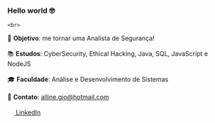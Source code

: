 ### Hello world 🤓

    <br>
  🚀 <strong>Objetivo</strong>:  me tornar uma Analista de Segurança!
    <br><br>
  📚 <strong>Estudos</strong>: CyberSecurity, Ethical Hacking, Java, SQL, JavaScript e NodeJS
    <br><br>
  🎓 <strong>Faculdade</strong>: Análise e Desenvolvimento de Sistemas
    <br><br>
  📮 <strong>Contato</strong>:  alline.gio@hotmail.com
  <br><br>
  <a href="https://www.linkedin.com/in/allinevieira/"><img src="https://cdn-icons-png.flaticon.com/512/174/174857.png" height="15px" style="list-style:none text-color:#000">  LinkedIn</a>
  <br><br>

  
